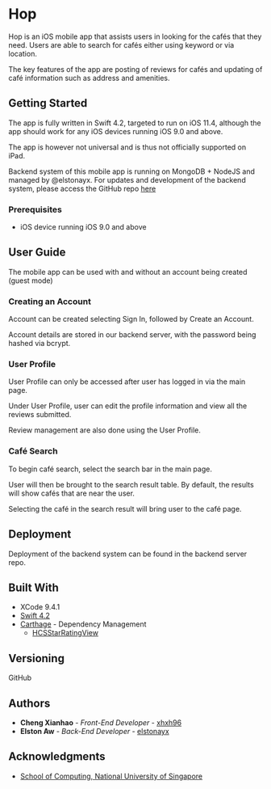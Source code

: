 # Hop

Hop is an iOS mobile app that assists users in looking for the cafés that they need. Users are able to search for cafés either using keyword or via location.

The key features of the app are posting of reviews for cafés and updating of café information such as address and amenities.


## Getting Started

The app is fully written in Swift 4.2, targeted to run on iOS 11.4, although the app should work for any iOS devices running iOS 9.0 and above.

The app is however not universal and is thus not officially supported on iPad. 

Backend system of this mobile app is running on MongoDB + NodeJS and managed by @elstonayx. For updates and development of the backend system, please access the GitHub repo [here](https://github.com/elstonayx/hopdbserver)


### Prerequisites
* iOS device running iOS 9.0 and above


## User Guide
The mobile app can be used with and without an account being created (guest mode)


### Creating an Account
Account can be created selecting Sign In, followed by Create an Account. 

Account details are stored in our backend server, with the password being hashed via bcrypt.


### User Profile
User Profile can only be accessed after user has logged in via the main page.

Under User Profile, user can edit the profile information and view all the reviews submitted. 

Review management are also done using the User Profile.


### Café Search
To begin café search, select the search bar in the main page. 

User will then be brought to the search result table. By default, the results will show cafés that are near the user. 

Selecting the café in the search result will bring user to the café page. 



## Deployment
Deployment of the backend system can be found in the backend server repo. 


## Built With
* XCode 9.4.1
* [Swift 4.2](https://github.com/apple/swift)
* [Carthage](https://github.com/Carthage/Carthage) - Dependency Management
  * [HCSStarRatingView](https://github.com/hsousa/HCSStarRatingView)


## Versioning
GitHub

## Authors
* **Cheng Xianhao** - *Front-End Developer* - [xhxh96](https://github.com/xhxh96)
* **Elston Aw** - *Back-End Developer* - [elstonayx](https://github.com/elston.ayx)


## Acknowledgments
* [School of Computing, National University of Singapore](https://www.comp.nus.edu.sg)
